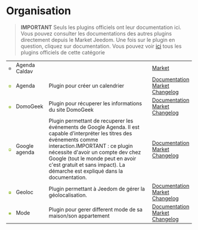 
# Organisation


>**IMPORTANT**
>Seuls les plugins officiels ont leur documentation ici. Vous pouvez consulter les documentations des autres plugins directement depuis le Market Jeedom. Une fois sur le plugin en question, cliquez sur documentation.
>Vous pouvez voir [ici](https://market.jeedom.com/index.php?v=d&p=market&type=plugin&categorie=organization) tous les plugins officiels de cette catégorie


| | | | |
|--- | --- | --- | ---|
|<img src="caldav/caldav_icon.png" class="pluginLogo" width="100" />|Agenda Caldav||[Market](https://market.jeedom.com/index.php?v=d&p=market_display&id=1149)|
|<img src="calendar/calendar_icon.png" class="pluginLogo" width="100" />|Agenda|Plugin pour créer un calendrier|[Documentation](calendar/index.md)<br/>[Market](https://market.jeedom.com/index.php?v=d&p=market_display&id=57)<br/>[Changelog](calendar/changelog.md)|
|<img src="domogeek/domogeek_icon.png" class="pluginLogo" width="100" />|DomoGeek|Plugin pour récuperer les informations du site DomoGeek|[Documentation](domogeek/index.md)<br/>[Market](https://market.jeedom.com/index.php?v=d&p=market_display&id=250)<br/>[Changelog](domogeek/changelog.md)|
|<img src="gCalendar/gCalendar_icon.png" class="pluginLogo" width="100" />|Google agenda|Plugin permettant de recuperer les événements de Google Agenda. Il est capable d’interpréter les titres des événements comme interaction.IMPORTANT : ce plugin nécessite d'avoir un compte dev chez Google (tout le monde peut en avoir c'est gratuit et sans impact). La démarche est expliqué dans la documentation. |[Documentation](gCalendar/index.md)<br/>[Market](https://market.jeedom.com/index.php?v=d&p=market_display&id=3318)<br/>[Changelog](gCalendar/changelog.md)|
|<img src="geoloc/geoloc_icon.png" class="pluginLogo" width="100" />|Geoloc|Plugin permettant à Jeedom de gérer la géolocalisation.|[Documentation](geoloc/index.md)<br/>[Market](https://market.jeedom.com/index.php?v=d&p=market_display&id=12)<br/>[Changelog](geoloc/changelog.md)|
|<img src="mode/mode_icon.png" class="pluginLogo" width="100" />|Mode|Plugin pour gerer different mode de sa maison/son appartement|[Documentation](mode/index.md)<br/>[Market](https://market.jeedom.com/index.php?v=d&p=market_display&id=1929)<br/>[Changelog](mode/changelog.md)|
